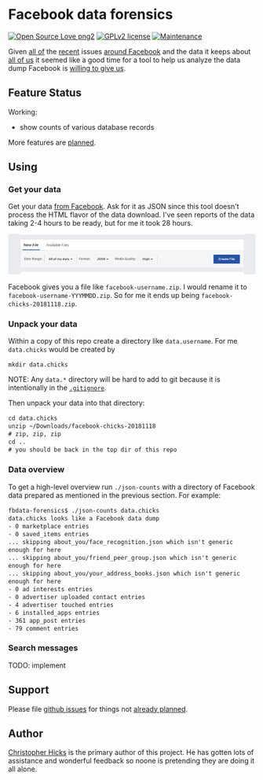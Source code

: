 # Facebook data forensics

[![Open Source Love png2](https://badges.frapsoft.com/os/v2/open-source.png?v=103)](https://github.com/ellerbrock/open-source-badges/)
[![GPLv2 license](https://img.shields.io/badge/License-GPLv2-blue.svg)](https://github.com/chicks-net/fbdata-forensics/blob/master/LICENSE)
[![Maintenance](https://img.shields.io/badge/Maintained%3F-yes-green.svg)](https://github.com/chicks-net/fbdata-forensics/graphs/commit-activity)

Given
[all of](https://www.theguardian.com/news/2018/mar/17/cambridge-analytica-facebook-influence-us-election)
the
[recent](https://www.bbc.com/news/technology-46231284)
issues
[around Facebook](https://www.bbc.com/news/technology-43649018)
and the data it keeps about
[all of us](https://www.consumerreports.org/digital-security/what-makes-the-facebook-data-breach-so-harmful/)
it seemed like a good time for a tool to help us analyze the data dump Facebook is
[willing to give us](https://www.facebook.com/help/1701730696756992?helpref=hc_global_nav).

## Feature Status

Working:

* show counts of various database records

More features are [planned](TODO.md).

## Using

### Get your data

Get your data [from Facebook](https://www.facebook.com/help/1701730696756992?helpref=hc_global_nav).
Ask for it as JSON since this tool doesn't process the HTML flavor of the data download.
I've seen reports of the data taking 2-4 hours to be ready, but for me it took 28 hours.

![pick JSON](img/pick_json.png)

Facebook gives you a file like `facebook-username.zip`.
I would rename it to `facebook-username-YYYMMDD.zip`.  So for me it ends up being `facebook-chicks-20181118.zip`.

### Unpack your data

Within a copy of this repo create a directory like `data.username`.  For me
`data.chicks` would be created by

	mkdir data.chicks

NOTE: Any `data.*` directory will be hard to add to git because it is intentionally in the
[`.gitignore`](.gitignore).

Then unpack your data into that directory:

	cd data.chicks
	unzip ~/Downloads/facebook-chicks-20181118
	# zip, zip, zip
	cd ..
	# you should be back in the top dir of this repo

### Data overview

To get a high-level overview run `./json-counts` with a directory of Facebook data prepared
as mentioned in the previous section.  For example:

	fbdata-forensics$ ./json-counts data.chicks
	data.chicks looks like a Facebook data dump
	- 0 marketplace entries
	- 0 saved_items entries
	... skipping about_you/face_recognition.json which isn't generic enough for here
	... skipping about_you/friend_peer_group.json which isn't generic enough for here
	... skipping about_you/your_address_books.json which isn't generic enough for here
	- 0 ad interests entries
	- 0 advertiser uploaded contact entries
	- 4 advertiser touched entries
	- 6 installed_apps entries
	- 361 app_post entries
	- 79 comment entries

### Search messages

TODO: implement

## Support

Please file [github issues](https://github.com/chicks-net/fbdata-forensics/issues)
for things not [already planned](TODO.md).

## Author

[Christopher Hicks](http://www.chicks.net)
is the primary author of this project.  He has gotten
lots of assistance and wonderful feedback so noone
is pretending they are doing it all alone.
